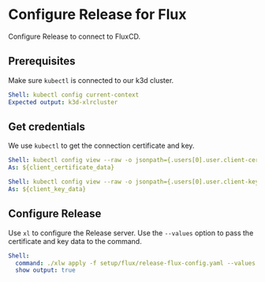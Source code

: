 # Configure Release for Flux

Configure Release to connect to FluxCD.

## Prerequisites

Make sure `kubectl` is connected to our k3d cluster.

```yaml instacli
Shell: kubectl config current-context
Expected output: k3d-xlrcluster
```

## Get credentials

We use `kubectl` to get the connection certificate and key.

```yaml instacli
Shell: kubectl config view --raw -o jsonpath={.users[0].user.client-certificate-data}
As: ${client_certificate_data}
```

```yaml instacli
Shell: kubectl config view --raw -o jsonpath={.users[0].user.client-key-data}
As: ${client_key_data}
```

## Configure Release

Use `xl` to configure the Release server. Use the `--values` option to pass the certificate and key data to the command.

```yaml instacli
Shell:
  command: ./xlw apply -f setup/flux/release-flux-config.yaml --values fluxUrl=https://kubernetes.default.svc --values fluxCertificate=${client_certificate_data} --values fluxKey=${client_key_data}
  show output: true
```
